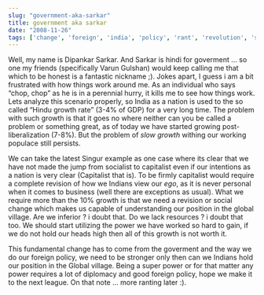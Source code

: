 ```yaml
---
slug: "government-aka-sarkar"
title: government aka sarkar
date: "2008-11-26"
tags: ['change', 'foreign', 'india', 'policy', 'rant', 'revolution', 'social']
---
```

Well, my name is Dipankar Sarkar. And Sarkar is hindi for goverment … so one my friends (specifically Varun Gulshan) would keep calling me that which to be honest is a fantastic nickname ;). Jokes apart, I guess i am a bit frustrated with how things work around me. As an individual who says “chop, chop” as he is in a perennial hurry, it kills me to see how things work. Lets analyze this scenario properly, so India as a nation is used to the so called “Hindu growth rate” (3-4% of GDP) for a very long time. The problem with such growth is that it goes no where neither can you be called a problem or something great, as of today we have started growing post-liberalization (7-8%). But the problem of *slow growth* withing our working populace still persists.

We can take the latest Singur example as one case where its clear that we have not made the jump from socialist to capitalist even if our intentions as a nation is very clear (Capitalist that is). To be firmly capitalist would require a complete revision of how we Indians view our *ego*, as it is never personal when it comes to business (well there are exceptions as usual). What we require more than the 10% growth is that we need a revision or social change which makes us capable of understanding our position in the global village. Are we inferior ? i doubt that. Do we lack resources ? i doubt that too. We should start utilizing the power we have worked so hard to gain, if we do not hold our heads high then all of this growth is not worth it.

This fundamental change has to come from the goverment and the way we do our foreign policy, we need to be stronger only then can we Indians hold our position in the Global village. Being a super power or for that matter any power requires a lot of diplomacy and good foreign policy, hope we make it to the next league. On that note … more ranting later :).
